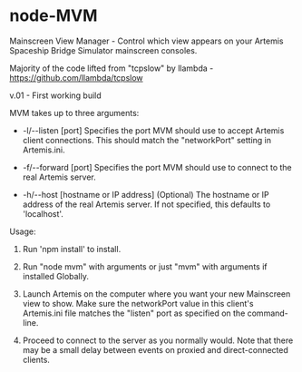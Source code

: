 # node-MVM
Mainscreen View Manager - Control which view appears on your Artemis Spaceship Bridge Simulator mainscreen consoles.

Majority of the code lifted from "tcpslow" by llambda - https://github.com/llambda/tcpslow

v.01 - First working build

MVM takes up to three arguments:
* -l/--listen [port] Specifies the port MVM should use to accept Artemis client connections.
                   This should match the "networkPort" setting in Artemis.ini.

* -f/--forward [port] Specifies the port MVM should use to connect to the real Artemis server.

* -h/--host [hostname or IP address] (Optional) The hostname or IP address of the real Artemis server.
                                   If not specified, this defaults to 'localhost'.
                                   

Usage:

1. Run 'npm install' to install.
 
2. Run "node mvm" with arguments or just "mvm" with arguments if installed Globally.

3. Launch Artemis on the computer where you want your new Mainscreen view to show. Make sure the networkPort value in this client's Artemis.ini file matches the "listen" port as specified on the command-line.

4. Proceed to connect to the server as you normally would. Note that there may be a small delay between events on proxied and direct-connected clients.

